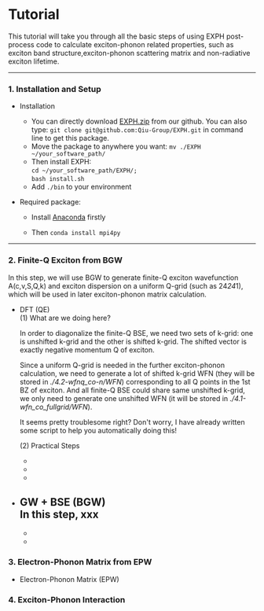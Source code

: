 # Tutorial

This tutorial will take you through all the basic steps of using EXPH post-process code to calculate exciton-phonon 
related properties, such as exciton band structure,exciton-phonon scattering matrix and non-radiative exciton lifetime.

---
### 1. Installation and Setup
 - Installation
   - You can directly download [EXPH.zip](https://github.com/Qiu-Group/EXPH.git) from our github. You can also type: 
   ``git clone git@github.com:Qiu-Group/EXPH.git`` in command line to get this package. 
   - Move the package to anywhere you want:  `mv ./EXPH ~/your_software_path/`
   - Then install EXPH:   
   `cd ~/your_software_path/EXPH/;`  
   `bash install.sh`
   - Add `./bin` to your environment
 
 - Required package:
    - Install [Anaconda](https://www.anaconda.com/) firstly
 
    - Then ``conda install mpi4py``

---    

### 2. Finite-Q Exciton from BGW
In this step, we will use BGW to generate finite-Q exciton wavefunction A(c,v,S,Q,k) and exciton dispersion on a uniform 
Q-grid (such as 24*24*1), which will be used in later exciton-phonon matrix calculation.


- DFT (QE)  
  (1) What are we doing here?
  
  In order to diagonalize the finite-Q BSE, we need two sets of k-grid: one is unshifted k-grid and the other is shifted 
  k-grid. The shifted vector is exactly negative momentum Q of exciton.

  Since a uniform Q-grid is needed in the further exciton-phonon calculation, we need to generate a lot of shifted k-grid WFN 
  (they will be stored in *./4.2-wfnq_co-n/WFN*) corresponding to all Q points in the 1st BZ of exciton. And all finite-Q BSE 
  could share same unshifted k-grid, we only need to generate one unshifted WFN (it will be stored in *./4.1-wfn_co_fullgrid/WFN*). 
  
  It seems pretty troublesome right? Don't worry, I have already written some script to help you automatically doing this!
  
  (2) Practical Steps

  - 
  -
  -
 
- GW + BSE (BGW)  
In this step, xxx
  - 
  -
  -

### 3. Electron-Phonon Matrix from EPW

 - Electron-Phonon Matrix (EPW)

### 4. Exciton-Phonon Interaction